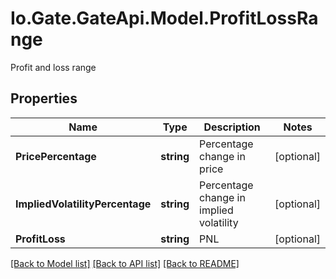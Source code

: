
# Io.Gate.GateApi.Model.ProfitLossRange

Profit and loss range

## Properties

Name | Type | Description | Notes
------------ | ------------- | ------------- | -------------
**PricePercentage** | **string** | Percentage change in price | [optional] 
**ImpliedVolatilityPercentage** | **string** | Percentage change in implied volatility | [optional] 
**ProfitLoss** | **string** | PNL | [optional] 

[[Back to Model list]](../README.md#documentation-for-models)
[[Back to API list]](../README.md#documentation-for-api-endpoints)
[[Back to README]](../README.md)
